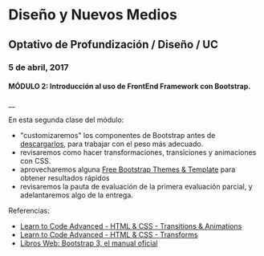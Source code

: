 # Diseño y Nuevos Medios
## Optativo de Profundización / Diseño / UC
### 5 de abril, 2017
#### MÓDULO 2: Introducción al uso de FrontEnd Framework con Bootstrap.
__

En esta segunda clase del módulo: 
- "customizaremos" los componentes de Bootstrap antes de [descargarlos](http://getbootstrap.com/customize/), para trabajar con el peso más adecuado.
- revisaremos como hacer transformaciones, transiciones y animaciones con CSS.
- aprovecharemos alguna [Free Bootstrap Themes & Template](https://startbootstrap.com/) para obtener resultados rápidos
- revisaremos la pauta de evaluación de la primera evaluación parcial, y adelantaremos algo de la entrega.

Referencias: 
- [Learn to Code Advanced - HTML & CSS - Transitions & Animations](http://learn.shayhowe.com/advanced-html-css/transitions-animations/)
- [Learn to Code Advanced - HTML & CSS - Transforms](http://learn.shayhowe.com/advanced-html-css/css-transforms/)
- [Libros Web: Bootstrap 3, el manual oficial](https://librosweb.es/libro/bootstrap_3/)
